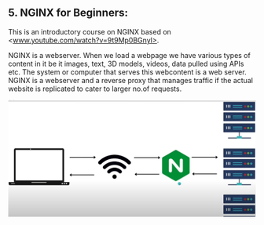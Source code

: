 ## 5. NGINX for Beginners:

This is an introductory course on NGINX based on <www.youtube.com/watch?v=9t9Mp0BGnyI>.

NGINX is a webserver. When we load a webpage we have various types of content in it be it images, text, 3D models, videos, data pulled using APIs etc. The system or computer that serves this webcontent is a web server. NGINX is a webserver and a reverse proxy that manages traffic if the actual website is replicated to cater to larger no.of requests.

![NGINX](assets/images/nginx_placement.png)